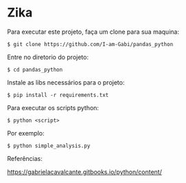 # Zika 
 
Para executar este projeto, faça um clone para sua maquina:
  
    $ git clone https://github.com/I-am-Gabi/pandas_python
  
Entre no diretorio do projeto:
    
    $ cd pandas_python
  
Instale as libs necessários para o projeto:

    $ pip install -r requirements.txt
    
Para executar os scripts python:

    $ python <script>

Por exemplo:

    $ python simple_analysis.py
   

Referências:

https://gabrielacavalcante.gitbooks.io/python/content/